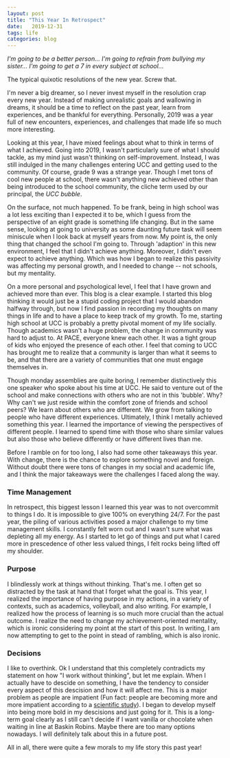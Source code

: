 ```yaml
---
layout: post
title: "This Year In Retrospect"
date:   2019-12-31
tags: life
categories: blog
---
```


*I'm going to be a better person... I'm going to refrain from bullying my sister... I'm going to get a 7 in every subject at school...*

The typical quixotic resolutions of the new year. Screw that.

I'm never a big dreamer, so I never invest myself in the resolution crap every new year. Instead of making unrealistic goals and wallowing in dreams, it should be a time to reflect on the past year, learn from experiences, and be thankful for everything. Personally, 2019 was a year full of new encounters, experiences, and challenges that made life so much more interesting.

Looking at this year, I have mixed feelings about what to think in terms of what I achieved. Going into 2019, I wasn't particularly sure of what I should tackle, as my mind just wasn't thinking on self-improvement. Instead, I was still indulged in the many challenges entering UCC and getting used to the community. Of course, grade 9 was a strange year. Though I met tons of cool new people at school, there wasn't anything new achieved other than being introduced to the school community, the cliche term used by our principal, the *UCC bubble*.

On the surface, not much happened. To be frank, being in high school was a lot less exciting than I expected it to be, which I guess from the perspective of an eight grade is something life changing. But in the same sense, looking at going to university as some daunting future task will seem miniscule when I look back at myself years from now. My point is, the only thing that changed the school I'm going to. Through 'adaption' in this new environment, I feel that I didn't achieve anything. Moreover, I didn't even expect to achieve anything. Which was how I began to realize this passivity was affecting my personal growth, and I needed to change -- not schools, but my mentality.

On a more personal and psychological level, I feel that I have grown and achieved more than ever. This blog is a clear example. I started this blog thinking it would just be a stupid coding project that I would abandon halfway through, but now I find passion in recording my thoughts on many things in life and to have a place to keep track of my growth. To me, starting high school at UCC is probably a pretty pivotal moment of my life socially. Though academics wasn't a huge problem, the change in community was hard to adjust to. At PACE, everyone knew each other. It was a tight group of kids who enjoyed the presence of each other. I feel that coming to UCC has brought me to realize that a community is larger than what it seems to be, and that there are a variety of communities that one must engage themselves in.

Though monday assemblies are quite boring, I remember distinctively this one speaker who spoke about his time at UCC. He said to venture out of the school and make connections with others who are not in this 'bubble'. Why? Why can't we just reside within the comfort zone of friends and school peers? We learn about others who are different. We grow from talking to people who have different experiences. Ultimately, I think I metally achieved something this year. I learned the importance of viewing the perspectives of different people. I learned to spend time with those who share similar values but also those who believe differently or have different lives than me.  

Before I ramble on for too long, I also had some other takeaways this year. With change, there is the chance to explore something novel and foreign. Without doubt there were tons of changes in my social and academic life, and I think the major takeaways were the challenges I faced along the way. 

### Time Management

In retrospect, this biggest lesson I learned this year was to not overcommit to things I do. It is impossible to give 100% on everything 24/7. For the past year, the piling of various activities posed a major challenge to my time management skills. I constantly felt worn out and I wasn't sure what was depleting all my energy. As I started to let go of things and put what I cared more in prescedence of other less valued things, I felt rocks being lifted off my shoulder.

### Purpose

I blindlessly work at things without thinking. That's me. I often get so distracted by the task at hand that I forget what the goal is. This year, I realized the importance of having purpose in my actions, in a variety of contexts, such as academics, volleyball, and also writing. For example, I realized how the process of learning is so much more crucial than the actual outcome. I realize the need to change my achievement-oriented mentality, which is ironic considering my point at the start of this post. In writing, I am now attempting to get to the point in stead of rambling, which is also ironic.

### Decisions

I like to overthink. Ok I understand that this completely contradicts my statement on how "I work without thinking", but let me explain. When I actually have to descide on something, I have the tendency to consider every aspect of this descision and how it will affect me. This is a major problem as people are impatient (Fun fact: people are becoming more and more impatient according to a [scientific study](https://www.bostonglobe.com/lifestyle/style/2013/02/01/the-growing-culture-impatience-where-instant-gratification-makes-crave-more-instant-gratification/q8tWDNGeJB2mm45fQxtTQP/story.html)). I began to develop myself into being more bold in my descisions and just going for it. This is a long-term goal clearly as I still can't decide if I want vanilla or chocolate when waiting in line at Baskin Robins. Maybe there are too many options nowadays. I will definitely talk about this in a future post.

All in all, there were quite a few morals to my life story this past year! 

